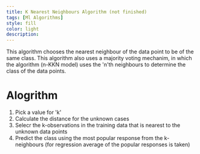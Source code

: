 ```yaml
---
title: K Nearest Neighbours Algorithm (not finished)
tags: [Ml Algorithms]
style: fill
color: light
description:  
---
```

This algorithm chooses the nearest neighbour of the data point to be of the same class. This algorithm also uses a majority voting mechanim, in which the algorithm (n-KKN model) uses the 'n'th neighbours to determine the class of the data points.

# Alogrithm
1. Pick a value for 'k'
2. Calculate the distance for the unknown cases
3. Selecr the k-observations in the training data that is nearest to the unknown data points
4. Predict the class using the most popular response from the k-neighbours (for regression average of the popular responses is taken)